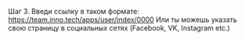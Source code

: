 Шаг 3. Введи ссылку в таком формате: https://team.inno.tech/apps/user/index/0000
Или ты можешь указать свою страницу в социальных сетях (Facebook, VK, Instagram etc.)